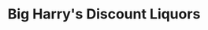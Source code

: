 ---
title: "Big Harry's Discount Liquors"
url: /norwich/big-harrys-discount-liquors/
shop: alcohol
---